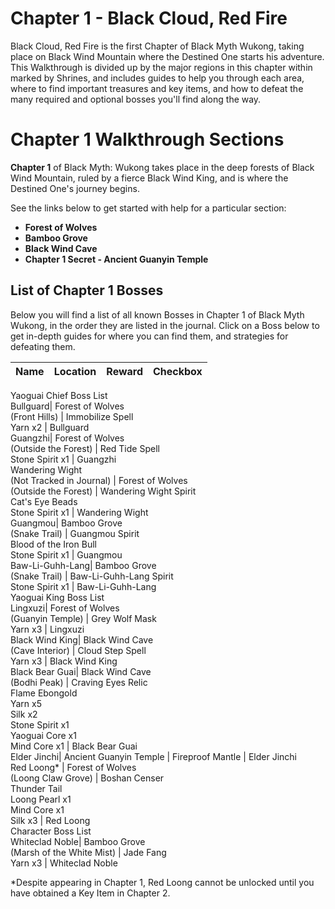 # Chapter 1 - Black Cloud, Red Fire

Black Cloud, Red Fire is the first Chapter of Black Myth Wukong, taking place on Black Wind Mountain where the Destined One starts his adventure. This Walkthrough is divided up by the major regions in this chapter within marked by Shrines, and includes guides to help you through each area, where to find important treasures and key items, and how to defeat the many required and optional bosses you'll find along the way. 

# Chapter 1 Walkthrough Sections

**Chapter 1** of Black Myth: Wukong takes place in the deep forests of Black Wind Mountain, ruled by a fierce Black Wind King, and is where the Destined One's journey begins. 

See the links below to get started with help for a particular section: 

  * **Forest of Wolves**
  * **Bamboo Grove**
  * **Black Wind Cave**
  * **Chapter 1 Secret - Ancient Guanyin Temple**

##  List of Chapter 1 Bosses

Below you will find a list of all known Bosses in Chapter 1 of Black Myth Wukong, in the order they are listed in the journal. Click on a Boss below to get in-depth guides for where you can find them, and strategies for defeating them. 

Name | Location | Reward | Checkbox   
---|---|---|---  
Yaoguai Chief Boss List   
Bullguard| Forest of Wolves  
(Front Hills) | Immobilize Spell  
Yarn x2 | Bullguard  
Guangzhi| Forest of Wolves  
(Outside the Forest) | Red Tide Spell  
Stone Spirit x1 | Guangzhi  
Wandering Wight   
(Not Tracked in Journal) | Forest of Wolves  
(Outside the Forest) | Wandering Wight Spirit  
Cat's Eye Beads  
Stone Spirit x1 | Wandering Wight  
Guangmou| Bamboo Grove  
(Snake Trail) | Guangmou Spirit  
Blood of the Iron Bull  
Stone Spirit x1 | Guangmou  
Baw-Li-Guhh-Lang| Bamboo Grove  
(Snake Trail) | Baw-Li-Guhh-Lang Spirit  
Stone Spirit x1 | Baw-Li-Guhh-Lang  
Yaoguai King Boss List   
Lingxuzi| Forest of Wolves  
(Guanyin Temple) | Grey Wolf Mask  
Yarn x3 | Lingxuzi  
Black Wind King| Black Wind Cave  
(Cave Interior) | Cloud Step Spell  
Yarn x3 | Black Wind King  
Black Bear Guai| Black Wind Cave  
(Bodhi Peak) | Craving Eyes Relic  
Flame Ebongold  
Yarn x5  
Silk x2  
Stone Spirit x1  
Yaoguai Core x1  
Mind Core x1 | Black Bear Guai  
Elder Jinchi| Ancient Guanyin Temple | Fireproof Mantle | Elder Jinchi  
Red Loong* | Forest of Wolves  
(Loong Claw Grove) | Boshan Censer  
Thunder Tail  
Loong Pearl x1  
Mind Core x1  
Silk x3 | Red Loong  
Character Boss List   
Whiteclad Noble| Bamboo Grove  
(Marsh of the White Mist) | Jade Fang  
Yarn x3 | Whiteclad Noble  
  
*Despite appearing in Chapter 1, Red Loong cannot be unlocked until you have obtained a Key Item in Chapter 2. 
